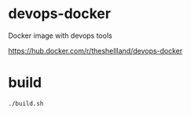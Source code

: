 # devops-docker

Docker image with devops tools

https://hub.docker.com/r/theshellland/devops-docker

# build
```
./build.sh
```


